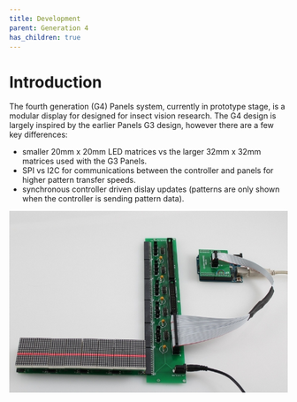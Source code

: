 ```yaml
---
title: Development
parent: Generation 4
has_children: true
---
```


# Introduction



The fourth generation (G4) Panels system, currently in prototype stage, is a modular
display for designed for insect vision research. The G4 design is largely inspired
by the earlier Panels G3 design, however there are a few key differences: 

- smaller 20mm x 20mm LED matrices vs the larger 32mm x 32mm matrices used with the G3 Panels.
- SPI vs I2C for communications between the controller and panels for higher pattern transfer speeds. 
- synchronous controller driven dislay updates (patterns are only shown when the controller is sending pattern data).

![G4 controller](../assets/uno_controller.png)
